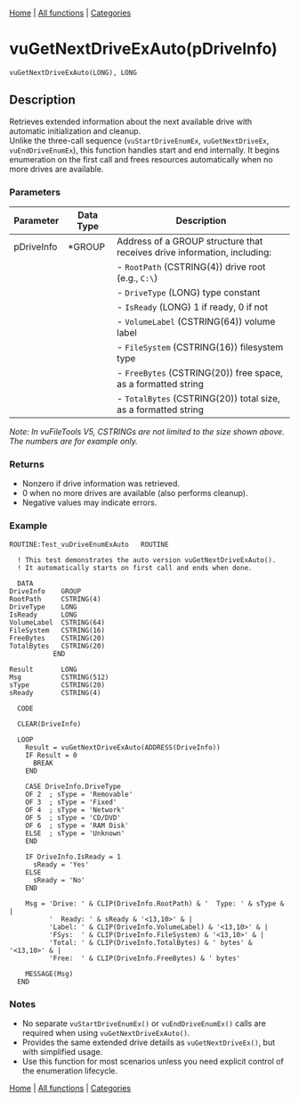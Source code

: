[Home](../index.md) | [All functions](../all-functions.md) | [Categories](../categories/index.md)

# vuGetNextDriveExAuto(pDriveInfo)

```Prototype
vuGetNextDriveExAuto(LONG), LONG
```


## Description
Retrieves extended information about the next available drive with automatic initialization and cleanup.  
Unlike the three-call sequence (`vuStartDriveEnumEx`, `vuGetNextDriveEx`, `vuEndDriveEnumEx`), this function handles start and end internally. It begins enumeration on the first call and frees resources automatically when no more drives are available.

### Parameters

| Parameter   | Data Type   | Description                                                                 |
|-------------|-------------|-----------------------------------------------------------------------------|
| pDriveInfo  | *GROUP      | Address of a GROUP structure that receives drive information, including:    |
|             |             | - `RootPath` (CSTRING(4))  drive root (e.g., `C:\`)                        |
|             |             | - `DriveType` (LONG)  type constant                                        |
|             |             | - `IsReady` (LONG)  1 if ready, 0 if not                                   |
|             |             | - `VolumeLabel` (CSTRING(64))  volume label                                |
|             |             | - `FileSystem` (CSTRING(16))  filesystem type                              |
|             |             | - `FreeBytes` (CSTRING(20))  free space, as a formatted string             |
|             |             | - `TotalBytes` (CSTRING(20))  total size, as a formatted string            |

_Note: In vuFileTools V5, CSTRINGs are not limited to the size shown above. The numbers are for example only._

### Returns
- Nonzero if drive information was retrieved.  
- 0 when no more drives are available (also performs cleanup).  
- Negative values may indicate errors.

### Example

```Clarion
ROUTINE:Test_vuDriveEnumExAuto   ROUTINE

  ! This test demonstrates the auto version vuGetNextDriveExAuto().
  ! It automatically starts on first call and ends when done.

  DATA
DriveInfo    GROUP
RootPath     CSTRING(4)
DriveType    LONG
IsReady      LONG
VolumeLabel  CSTRING(64)
FileSystem   CSTRING(16)
FreeBytes    CSTRING(20)
TotalBytes   CSTRING(20)
           END

Result       LONG
Msg          CSTRING(512)
sType        CSTRING(20)
sReady       CSTRING(4)

  CODE

  CLEAR(DriveInfo)

  LOOP
    Result = vuGetNextDriveExAuto(ADDRESS(DriveInfo))
    IF Result = 0
      BREAK
    END

    CASE DriveInfo.DriveType
    OF 2  ; sType = 'Removable'
    OF 3  ; sType = 'Fixed'
    OF 4  ; sType = 'Network'
    OF 5  ; sType = 'CD/DVD'
    OF 6  ; sType = 'RAM Disk'
    ELSE  ; sType = 'Unknown'
    END

    IF DriveInfo.IsReady = 1
      sReady = 'Yes'
    ELSE
      sReady = 'No'
    END

    Msg = 'Drive: ' & CLIP(DriveInfo.RootPath) & '  Type: ' & sType & |
          '  Ready: ' & sReady & '<13,10>' & |
          'Label: ' & CLIP(DriveInfo.VolumeLabel) & '<13,10>' & |
          'FSys:  ' & CLIP(DriveInfo.FileSystem) & '<13,10>' & |
          'Total: ' & CLIP(DriveInfo.TotalBytes) & ' bytes' & '<13,10>' & |
          'Free:  ' & CLIP(DriveInfo.FreeBytes) & ' bytes'

    MESSAGE(Msg)
  END
```

### Notes
- No separate `vuStartDriveEnumEx()` or `vuEndDriveEnumEx()` calls are required when using `vuGetNextDriveExAuto()`.  
- Provides the same extended drive details as `vuGetNextDriveEx()`, but with simplified usage.  
- Use this function for most scenarios unless you need explicit control of the enumeration lifecycle.

[Home](../index.md) | [All functions](../all-functions.md) | [Categories](../categories/index.md)
